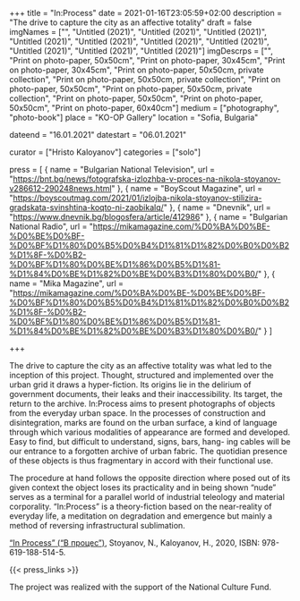 +++
title = "In:Process"
date = 2021-01-16T23:05:59+02:00
description = "The drive to capture the city as an affective totality"
draft = false
imgNames = ["", "Untitled (2021)", "Untitled (2021)", "Untitled (2021)", "Untitled (2021)", "Untitled (2021)", "Untitled (2021)", "Untitled (2021)", "Untitled (2021)", "Untitled (2021)", "Untitled (2021)"]
imgDescrps = ["", "Print on photo-paper, 50x50cm", "Print on photo-paper, 30x45cm", "Print on photo-paper, 30x45cm", "Print on photo-paper, 50x50cm, private collection", "Print on photo-paper, 50x50cm, private collection", "Print on photo-paper, 50x50cm", "Print on photo-paper, 50x50cm, private collection", "Print on photo-paper, 50x50cm", "Print on photo-paper, 50x50cm", "Print on photo-paper, 60x40cm"]
medium = ["photography", "photo-book"]
place = "KO-OP Gallery"
location = "Sofia, Bulgaria"

dateend = "16.01.2021"
datestart = "06.01.2021"

curator = ["Hristo Kaloyanov"]
categories = ["solo"]

press = [
  { name = "Bulgarian National Television", url = "https://bnt.bg/news/fotografska-izlozhba-v-proces-na-nikola-stoyanov-v286612-290248news.html" },
  { name = "BoyScout Magazine", url = "https://boyscoutmag.com/2021/01/izlojba-nikola-stoyanov-stilizira-gradskata-svinshtina-koqto-ni-zaobikalq/" },
  { name = "Dnevnik", url = "https://www.dnevnik.bg/blogosfera/article/412986" },
  { name = "Bulgarian National Radio", url = "https://mikamagazine.com/%D0%BA%D0%BE-%D0%BE%D0%BF-%D0%BF%D1%80%D0%B5%D0%B4%D1%81%D1%82%D0%B0%D0%B2%D1%8F-%D0%B2-%D0%BF%D1%80%D0%BE%D1%86%D0%B5%D1%81-%D1%84%D0%BE%D1%82%D0%BE%D0%B3%D1%80%D0%B0/" },
  { name = "Mika Magazine", url = "https://mikamagazine.com/%D0%BA%D0%BE-%D0%BE%D0%BF-%D0%BF%D1%80%D0%B5%D0%B4%D1%81%D1%82%D0%B0%D0%B2%D1%8F-%D0%B2-%D0%BF%D1%80%D0%BE%D1%86%D0%B5%D1%81-%D1%84%D0%BE%D1%82%D0%BE%D0%B3%D1%80%D0%B0/" }
]

+++

The drive to capture the city as an affective totality was what led to the inception of this project. Thought, structured and implemented over the urban grid it draws a hyper-fiction. Its origins lie in the delirium of government documents, their leaks and their inaccessibility. Its target, the return to the archive. In:Process aims to present photographs of objects from the everyday urban space. In the processes of construction and disintegration, marks are found on the urban surface, a kind of language through which various modalities of appearance are formed and developed. Easy to find, but difficult to understand, signs, bars, hang- ing cables will be our entrance to a forgotten archive of urban fabric. The quotidian presence of these objects is thus fragmentary in accord with their functional use. 

The procedure at hand follows the opposite direction where posed out of its given context the object loses its practicality and in being shown “nude” serves as a terminal for a parallel world of industrial teleology and material corporality. “In:Process” is a theory-fiction based on the near-reality of everyday life, a meditation on degradation and emergence but mainly a method of reversing infrastructural sublimation. 

<a href="http://booksinPrint.bg/Publication/Details/820a8128-de8d-4fc3-97dc-33cdd929c91d">“In Process” (“В процес”)</a>, Stoyanov, N., Kaloyanov, H., 2020, ISBN: 978-619-188-514-5. 

{{< press_links >}}

The project was realized with the support of the National Culture Fund.